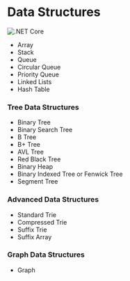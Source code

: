 # Data Structures

![.NET Core](https://github.com/pavankoppineni/data_structures/workflows/.NET%20Core/badge.svg)

* Array
* Stack
* Queue
* Circular Queue
* Priority Queue
* Linked Lists
* Hash Table

### Tree Data Structures

* Binary Tree
* Binary Search Tree
* B Tree
* B+ Tree
* AVL Tree
* Red Black Tree
* Binary Heap
* Binary Indexed Tree or Fenwick Tree
* Segment Tree

### Advanced Data Structures

* Standard Trie
* Compressed Trie
* Suffix Trie
* Suffix Array

### Graph Data Structures

* Graph

